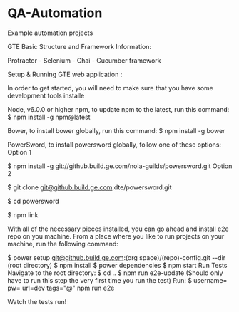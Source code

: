 # QA-Automation
Example automation projects

GTE Basic Structure and Framework Information:

Protractor - Selenium - Chai - Cucumber framework

Setup & Running GTE web application :

In order to get started, you will need to make sure that you have some development tools installe

Node, v6.0.0 or higher npm, to update npm to the latest, run this command: $ npm install -g npm@latest

Bower, to install bower globally, run this command: $ npm install -g bower

PowerSword, to install powersword globally, follow one of these options: Option 1

$ npm install -g git://github.build.ge.com/nola-guilds/powersword.git Option 2

$ git clone git@github.build.ge.com:dte/powersword.git

$ cd powersword

$ npm link

With all of the necessary pieces installed, you can go ahead and install e2e repo on you machine. From a place where you like to run projects on your machine, run the following command:

$ power setup git@github.build.ge.com:(org space)/(repo)-config.git --dir (root directory) $ npm install $ power dependencies $ npm start Run Tests Navigate to the root directory: $ cd .. $ npm run e2e-update (Should only have to run this step the very first time you run the test) Run: $ username= pw= url=dev tags="@" npm run e2e 

Watch the tests run!



